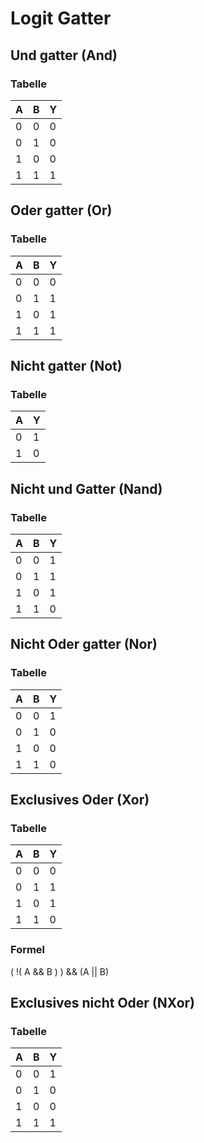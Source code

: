 # Logit Gatter

## Und gatter (And)

### Tabelle

|A|B|Y|
|-|-|-|
|0|0|0|
|0|1|0|
|1|0|0|
|1|1|1|

## Oder gatter (Or)

### Tabelle

|A|B|Y|
|-|-|-|
|0|0|0|
|0|1|1|
|1|0|1|
|1|1|1|

## Nicht gatter (Not)

### Tabelle

|A|Y|
|-|-|
|0|1|
|1|0|

## Nicht und Gatter (Nand)

### Tabelle

|A|B|Y|
|-|-|-|
|0|0|1|
|0|1|1|
|1|0|1|
|1|1|0|

## Nicht Oder gatter (Nor)

### Tabelle

|A|B|Y|
|-|-|-|
|0|0|1|
|0|1|0|
|1|0|0|
|1|1|0|

## Exclusives Oder (Xor)

### Tabelle

|A|B|Y|
|-|-|-|
|0|0|0|
|0|1|1|
|1|0|1|
|1|1|0|

### Formel

( !( A && B ) ) && (A || B)


## Exclusives nicht Oder (NXor)

### Tabelle

|A|B|Y|
|-|-|-|
|0|0|1|
|0|1|0|
|1|0|0|
|1|1|1|